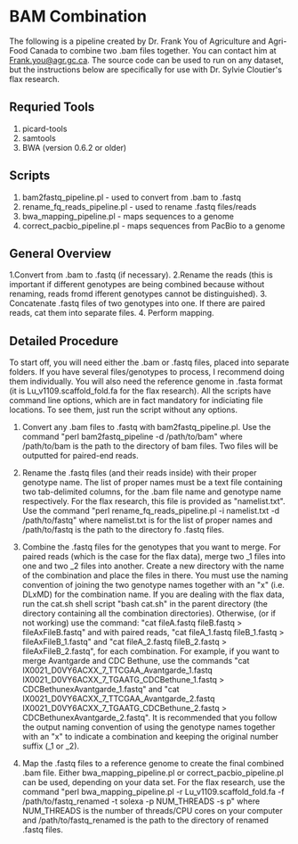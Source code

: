 # BAM Combination

The following is a pipeline created by Dr. Frank You of Agriculture and Agri-Food Canada to combine two .bam files together. You can contact him at Frank.you@agr.gc.ca. The source code can be used to run on any dataset, but the instructions below are specifically for use with Dr. Sylvie Cloutier's flax research. 

Requried Tools
--------------
1. picard-tools
2. samtools
3. BWA (version 0.6.2 or older)

Scripts
--------
1. bam2fastq_pipeline.pl - used to convert from .bam to .fastq
2. rename_fq_reads_pipeline.pl - used to rename .fastq files/reads
3. bwa_mapping_pipeline.pl - maps sequences to a genome
4. correct_pacbio_pipeline.pl - maps sequences from PacBio to a genome

General Overview 
----------------
1.Convert from .bam to .fastq (if necessary). 
2.Rename the reads (this is important if different genotypes are being combined because without renaming, reads fromd ifferent genotypes cannot be distinguished).
3. Concatenate .fastq files of two genotypes into one. If there are paired reads, cat them into separate files.
4. Perform mapping.

Detailed Procedure
------------------

To start off, you will need either the .bam or .fastq files, placed into separate folders. If you have several files/genotypes to process, I recommend doing them individually. You will also need the reference genome in .fasta format (it is Lu_v1109.scaffold_fold.fa for the flax research). All the scripts have command line options, which are in fact mandatory for indiciating file locations. To see them, just run the script without any options.

1. Convert any .bam files to .fastq with bam2fastq_pipeline.pl. Use the command "perl bam2fastq_pipeline -d /path/to/bam" where /path/to/bam is the path to the directory of bam files. Two files will be outputted for paired-end reads. 

2. Rename the .fastq files (and their reads inside) with their proper genotype name. The list of proper names must be a text file containing two tab-delimited columns, for the .bam file name and genotype name respectively. For the flax research, this file is provided as "namelist.txt". Use the command "perl rename_fq_reads_pipeline.pl -i namelist.txt -d /path/to/fastq" where namelist.txt is for the list of proper names and /path/to/fastq is the path to the directory fo .fastq files.

3. Combine the .fastq files for the genotypes that you want to merge. For paired reads (which is the case for the flax data), merge two _1 files into one and two _2 files into another. Create a new directory with the name of the combination and place the files in there. You must use the naming convention of joining the two genotype names together with an "x" (i.e. DLxMD) for the combination name. If you are dealing with the flax data, run the cat.sh shell script "bash cat.sh" in the parent directory (the directory containing all the combination directories). Otherwise, (or if not working) use the command: "cat fileA.fastq fileB.fastq > fileAxFileB.fastq" and with paired reads, "cat fileA_1.fastq fileB_1.fastq > fileAxFileB_1.fastq" and "cat fileA_2.fastq fileB_2.fastq > fileAxFileB_2.fastq", for each combination. For example, if you want to merge Avantgarde and CDC Bethune, use the commands "cat  IX0021_D0VY6ACXX_7_TTCGAA_Avantgarde_1.fastq IX0021_D0VY6ACXX_7_TGAATG_CDCBethune_1.fastq > CDCBethunexAvantgarde_1.fastq" and "cat IX0021_D0VY6ACXX_7_TTCGAA_Avantgarde_2.fastq IX0021_D0VY6ACXX_7_TGAATG_CDCBethune_2.fastq > CDCBethunexAvantgarde_2.fastq". It is recommended that you follow the output naming convention of using the genotype names together with an "x" to indicate a combination and keeping the original number suffix (_1 or _2).

4. Map the .fastq files to a reference genome to create the final combined .bam file. Either bwa_mapping_pipeline.pl or correct_pacbio_pipeline.pl can be used, depending on your data set. For the flax research, use the command "perl bwa_mapping_pipeline.pl -r Lu_v1109.scaffold_fold.fa -f /path/to/fastq_renamed -t solexa -p NUM_THREADS -s p" where NUM_THREADS is the number of threads/CPU cores on your computer and /path/to/fastq_renamed is the path to the directory of renamed .fastq files. 

